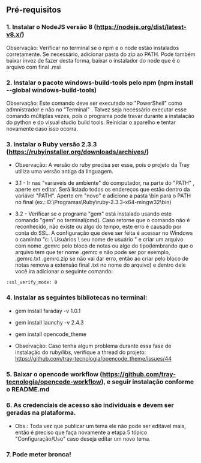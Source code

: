 ## Pré-requisitos

### 1. Instalar o NodeJS versão 8 (https://nodejs.org/dist/latest-v8.x/)
  Observação: Verificar no terminal se o npm e o node estão instalados corretamente. Se necessário, adicionar pasta do zip ao PATH. Pode também baixar invez de fazer desta forma, baixar o instalador do node que é o arquivo com final .msi

### 2. Instalar o pacote windows-build-tools pelo npm (npm install --global windows-build-tools) 
  Observação: Este comando deve ser executado no "PowerShell" como admnistrador e não no "Terminal" . Talvez seja necessário executar esse comando múltiplas vezes, pois o programa pode travar durante a instalação do python e do visual studio build tools. Reiniciar o aparelho e tentar novamente caso isso ocorra.

### 3. Instalar o Ruby versão 2.3.3 (https://rubyinstaller.org/downloads/archives/)
* Observação: A versão do ruby precisa ser essa, pois o projeto da Tray utiliza uma versão antiga da linguagem.

* 3.1 - Ir nas "variaveis de ambiente" do computador, na parte do "PATH" , aperte em editar. Será listado todos os endereços que estão dentro da variável "PATH". Aperte em "novo" e adicione a pasta \bin para o PATH no final (ex.: D:\Programas\Ruby\ruby-2.3.3-x64-mingw32\bin)

* 3.2 - Verificar se o programa "gem" está instalado usando este comando "gem" no terminal(cmd). Caso retorne que o comando não é reconhecido, não existe ou algo do tempo, este erro é causado por conta do SSL. A configuração que deve ser feita é acessar no Windows o caminho "c: \ Usuários \ seu nome de usuário " e criar um arquivo com nome .gemrc pelo bloco de notas ou algo do tipo(lembrando que o arquivo tem que ter nome .gemrc e não pode ser por exemplo, .gemrc.txt .gemrc.zip se não vai dar erro, então ao criar pelo bloco de notas remova a extensão final .txt no nome do arquivo) e dentro dele você ira adicionar o seguinte comando: 

```
:ssl_verify_mode: 0
```


### 4. Instalar as seguintes bibliotecas no terminal:
  * gem install faraday -v 1.0.1
  * gem install launchy -v 2.4.3
  * gem install opencode_theme

  * Observação: Caso tenha algum problema durante essa fase de instalação do ruby/libs, verifique a thread do projeto: https://github.com/tray-tecnologia/opencode_theme/issues/44

### 5. Baixar o opencode workflow (https://github.com/tray-tecnologia/opencode-workflow), e seguir instalação conforme o README.md

### 6. As credenciais de acesso são individuais e devem ser geradas na plataforma.
* Obs.: Toda vez que publicar um tema ele não pode ser editável mais, então é preciso que faça novamente a etapa 5 tópico "Configuração/Uso" caso deseja editar um novo tema.

### 7. Pode meter bronca!

